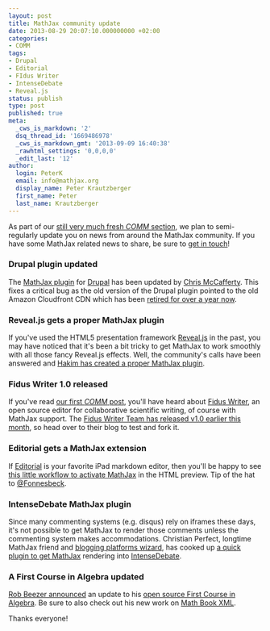 ```yaml
---
layout: post
title: MathJax community update
date: 2013-08-29 20:07:10.000000000 +02:00
categories:
- COMM
tags:
- Drupal
- Editorial
- FIdus Writer
- IntenseDebate
- Reveal.js
status: publish
type: post
published: true
meta:
  _cws_is_markdown: '2'
  dsq_thread_id: '1669486978'
  _cws_is_markdown_gmt: '2013-09-09 16:40:38'
  _rawhtml_settings: '0,0,0,0'
  _edit_last: '12'
author:
  login: PeterK
  email: info@mathjax.org
  display_name: Peter Krautzberger
  first_name: Peter
  last_name: Krautzberger
---
```


As part of our [still very much fresh _COMM_ section](http://www.mathjax.org/category/comm/), we plan to semi-regularly update you on news from around the MathJax community. If you have some MathJax related news to share, be sure to [get in touch](http://www.mathjax.org/contact/)!

### Drupal plugin updated

The [MathJax plugin](https://drupal.org/node/2065935) for [Drupal](https://drupal.org/) has been updated by [Chris McCafferty](https://drupal.org/user/1850070). This fixes a critical bug as the old version of the Drupal plugin pointed to the old Amazon Cloudfront CDN which has been [retired for over a year now](http://www.mathjax.org/upcoming-changes-to-the-cdn/).

### Reveal.js gets a proper MathJax plugin

If you've used the HTML5 presentation framework [Reveal.js](http://lab.hakim.se/reveal-js/) in the past, you may have noticed that it's been a bit tricky to get MathJax to work smoothly with all those fancy Reveal.js effects. Well, the community's calls have been answered and [Hakim has created a proper MathJax plugin](https://github.com/hakimel/reveal.js/issues/531#issuecomment-22836478).

### Fidus Writer 1.0 released

If you've read [our first _COMM_ post](http://www.mathjax.org/introducing-comm-interview-at-fidus-writer/), you'll have heard about [Fidus Writer](http://fiduswriter.org/), an open source editor for collaborative scientific writing, of course with MathJax support. The [Fidus Writer Team has released v1.0 earlier this month](http://fiduswriter.org/2013/08/11/version-1-0-released/), so head over to their blog to test and fork it.

### Editorial gets a MathJax extension

If [Editorial](http://omz-software.com/editorial/) is your favorite iPad markdown editor, then you'll be happy to see [this little workflow to activate MathJax](http://editorial-app.appspot.com/workflow/6270652252160000/tc9bVSzxhzI) in the HTML preview. Tip of the hat to [@Fonnesbeck](https://twitter.com/fonnesbeck/status/368095113064751105).

### IntenseDebate MathJax plugin

Since many commenting systems (e.g. disqus) rely on iframes these days, it's not possible to get MathJax to render those comments unless the commenting system makes accommodations. Christian Perfect, longtime MathJax friend and [blogging platforms wizard](http://checkmyworking.com/2012/01/how-to-get-beautifully-typeset-maths-on-your-blog/), has cooked up [a quick plugin to get MathJax](https://gist.github.com/christianp/6376614) rendering into [IntenseDebate](http://www.intensedebate.com/).

### A First Course in Algebra updated

[Rob Beezer announced](https://groups.google.com/d/msg/mathjax-users/2KjQgbjmMkI/vo_vOFpmgJIJ) an update to his [open source First Course in Algebra](http://linear.pugetsound.edu/html/fcla.html). Be sure to also check out his new work on [Math Book XML](http://wiki.sagemath.org/mathbook).

Thanks everyone!
